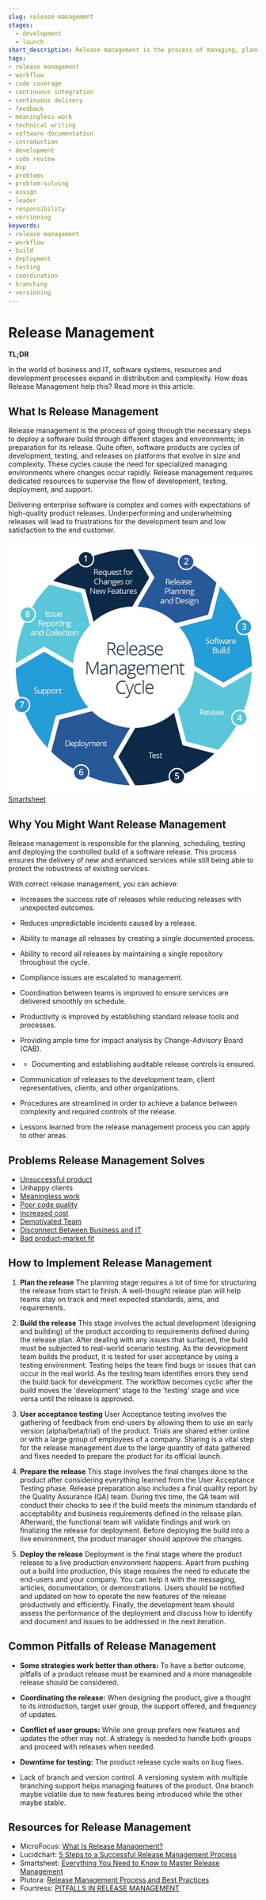 ```yaml
---
slug: release-management
stages:
  - development
  - launch
short_description: Release management is the process of managing, planning, designing, scheduling, testing, controlling and deploying of a software build through different stages and environments; in preparation for software releases.
tags:
- release management
- workflow
- code coverage
- continuous integration
- continuous delivery
- feedback
- meaningless work
- technical writing
- software documentation
- introduction
- development
- code review
- mvp
- problems
- problem-solving
- assign
- leader
- responsibility
- versioning
keywords:
- release management
- workflow
- build
- deployment
- testing
- coordination
- branching
- versioning
---
```


# Release Management

**TL;DR**

In the world of business and IT, software systems, resources and development processes  expand in distribution and complexity. How doas Release Management help this? Read more in this article.

## What Is Release Management

Release management is the process of going through the necessary steps to deploy a software build through different stages and environments; in preparation for its release. Quite often, software products are cycles of development, testing, and releases on platforms that evolve in size and complexity. These cycles cause the need for specialized managing environments where changes occur rapidly. Release management requires dedicated resources to supervise the flow of development, testing, deployment, and support.

Delivering enterprise software is complex and comes with expectations of high-quality product releases. Underperforming and underwhelming releases will lead to frustrations for the development team and low satisfaction to the end customer.

![Release Management](/files/release_management.jpg)
[Smartsheet](https://www.smartsheet.com/release-management-process)

## Why You Might Want Release Management

Release management is responsible for the planning, scheduling, testing and deploying the controlled build of a software release. This process ensures the delivery of new and enhanced services while still being able to protect the robustness of existing services.

With correct release management, you can achieve: 

- Increases the success rate of releases while reducing releases with unexpected outcomes.
- Reduces unpredictable incidents caused by a release.
- Ability to manage all releases by creating a single documented process.
- Ability to record all releases by maintaining a single repository throughout the cycle.
- Compliance issues are escalated to management.
- Coordination between teams is improved to ensure services are delivered smoothly on schedule.
- Productivity is improved by establishing standard release tools and processes.
- Providing ample time for impact analysis by Change-Advisory Board (CAB).
- - Documenting and establishing auditable release controls is ensured.

- Communication of releases to the development team, client representatives, clients, and other organizations.
- Procedures are streamlined in order to achieve a balance between complexity and required controls of the release.
- Lessons learned from the release management process you can apply to other areas.

## Problems Release Management Solves

- [Unsuccessful product](/problems/unhappy-clients)
- Unhappy clients
- [Meaningless work](/problems/meaningless-work)
- [Poor code quality](/problems/poor-code-quality)
- [Increased cost](/problems/increased-cost)
- [Demotivated Team](/problems/demotivated-team)
- [Disconnect Between Business and IT](/problems/disconnect-between-business-and-it)
- [Bad product-market fit](/problems/bad-product-market-fit)

## How to Implement Release Management

1. **Plan the release**
 The planning stage requires a lot of time for structuring the release from start to finish. A well-thought release plan will help teams stay on track and meet expected standards, aims, and requirements.

2. **Build the release**
This stage involves the actual development (designing and building) of the product according to requirements defined during the release plan. After dealing with any issues that surfaced, the build must be subjected to real-world scenario testing. As the development team builds the product, it is tested for user acceptance by using a testing environment. Testing helps the team find bugs or issues that can occur in the real world. As the testing team identifies errors they send the build back for development. The workflow becomes cyclic after the build moves the 'development' stage to the 'testing' stage and vice versa until the release is approved.

3. **User acceptance testing**
User Acceptance testing involves the gathering of feedback from end-users by allowing them to use an early version (alpha/beta/trial) of the product. Trials are shared either online or with a large group of employees of a company. Sharing is a vital step for the release management due to the large quantity of data gathered and fixes needed to prepare the product for its official launch.

4. **Prepare the release**
This stage involves the final changes done to the product after considering everything learned from the User Acceptance Testing phase. Release preparation also includes a final quality report by the Quality Assurance (QA) team. During this time, the QA team will conduct their checks to see if the build meets the minimum standards of acceptability and business requirements defined in the release plan. Afterward, the functional team will validate findings and work on finalizing the release for deployment. Before deploying the build into a live environment, the product manager should approve the changes.

5. **Deploy the release**
Deployment is the final stage where the product release to a live production environment happens. Apart from pushing out a build into production, this stage requires the need to educate the end-users and your company. You can help it with the messaging, articles,  documentation, or demonstrations. Users should be notified and updated on how to operate the new features of the release productively and efficiently. Finally, the development team should assess the performance of the deployment and discuss how to identify and document and issues to be addressed in the next iteration.

## Common Pitfalls of Release Management

- **Some strategies work better than others:**
  To have a better outcome, pitfalls of a product release must be examined and a more manageable release should be considered.

- **Coordinating the release:**
 When designing the product, give a thought to its introduction, target user group, the support offered, and frequency of updates.

- **Conflict of user groups:**
  While one group prefers new features and updates the other may not. A strategy is needed to handle both groups and proceed with releases when needed.

- **Downtime for testing:**
The product release cycle waits on bug fixes.

- Lack of branch and version control.
  A versioning system with multiple branching support helps managing features of the product. One branch maybe volatile due to new features being introduced while the other maybe stable.

## Resources for Release Management

- MicroFocus: [What Is Release Management?](https://www.microfocus.com/en-us/what-is/release-management)
- Lucidchart: [5 Steps to a Successful Release Management Process](https://www.lucidchart.com/blog/release-management-process)
- Smartsheet: [Everything You Need to Know to Master Release Management](https://www.smartsheet.com/release-management-process)
- Plutora: [Release Management Process and Best Practices](https://www.plutora.com/blog/release-management-best-practices)
- Fourtress: [PITFALLS IN RELEASE MANAGEMENT](https://fourtress.nl/en/blog/pitfalls-release-management/)
